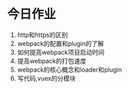 # 今日作业
1. http和https的区别
2. webpack的配置和plugin的了解
3. 如何提高webpack项目启动时间
4. 提高webpack的打包速度
5. webpack的核心概念和loader和plugin
6. 写代码,vuex的分模块